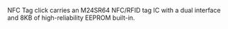 NFC Tag click carries an M24SR64 NFC/RFID tag IC with a dual interface and 8KB of high-reliability EEPROM built-in.

